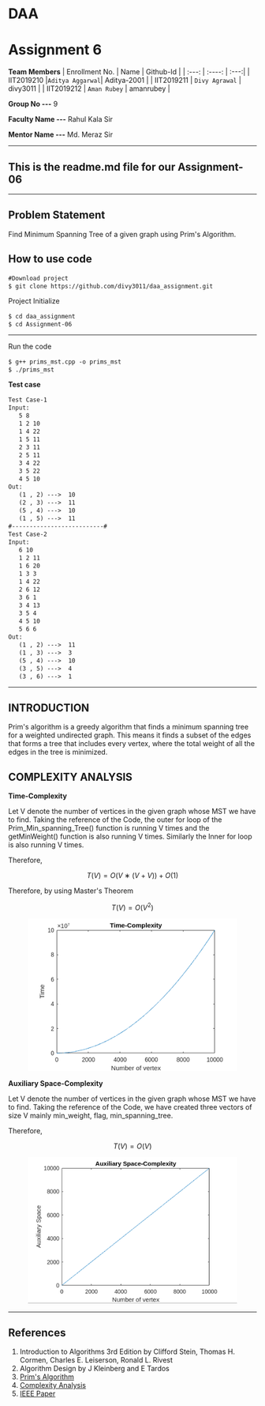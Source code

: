 # DAA
# Assignment 6
**Team Members**
| Enrollment No. | Name            | Github-Id   |
| :---:          |      :----:     |        :---:|
| IIT2019210     |`Aditya Aggarwal`| Aditya-2001 |
| IIT2019211     | `Divy Agrawal`  | divy3011    |
| IIT2019212     | `Aman Rubey`    | amanrubey   |

**Group No ---** 9

**Faculty Name ---** Rahul Kala Sir

**Mentor Name ---** Md. Meraz Sir


***

## This is the readme.md file for our Assignment-06
---
## Problem Statement
Find Minimum Spanning Tree of a given graph using Prim's Algorithm.


## How to use code
```
#Download project
$ git clone https://github.com/divy3011/daa_assignment.git
```
Project Initialize
```
$ cd daa_assignment
$ cd Assignment-06

```
---

Run the code
```
$ g++ prims_mst.cpp -o prims_mst
$ ./prims_mst
```


**Test case**

```
Test Case-1
Input:
   5 8
   1 2 10
   1 4 22
   1 5 11
   2 3 11
   2 5 11
   3 4 22
   3 5 22
   4 5 10
Out:
   (1 , 2) --->  10
   (2 , 3) --->  11
   (5 , 4) --->  10
   (1 , 5) --->  11
#--------------------------#
Test Case-2
Input:
   6 10
   1 2 11
   1 6 20
   1 3 3
   1 4 22
   2 6 12
   3 6 1
   3 4 13
   3 5 4
   4 5 10
   5 6 6
Out:
   (1 , 2) --->  11
   (1 , 3) --->  3
   (5 , 4) --->  10
   (3 , 5) --->  4
   (3 , 6) --->  1
```

---

## INTRODUCTION
Prim's algorithm is a greedy algorithm that finds a minimum spanning tree for a weighted undirected graph. This means it finds a subset of the edges that forms a tree that includes every vertex, where the total weight of all the edges in the tree is minimized. 



## COMPLEXITY ANALYSIS
**Time-Complexity**

Let  V  denote  the  number  of  vertices  in  the  given  graph whose MST we have to find. Taking the reference of the Code, the outer for loop  of  the  Prim_Min_spanning_Tree()  function  is  running  V times and the getMinWeight() function is also running V times. Similarly the Inner for loop is also running V times.

Therefore,

```math
    T(V) = O(V∗(V+V)) + O(1)
```
Therefore, by using Master's Theorem
```math
    T(V) = O(V^2)
```
<figure style="text-align: center;">
  <img src="./Latex_Code/Time.png" alt="Time-Complexity Graph"/>
</figure>


**Auxiliary Space-Complexity**

Let  V  denote  the  number  of  vertices  in  the  given  graph whose MST we have to find. Taking  the  reference  of  the Code,  we  have created  three  vectors  of  size  V  mainly  min_weight,  flag, min_spanning_tree.

Therefore,

```math
    T(V) = O(V)
```
<figure style="text-align: center;">
  <img src="./Latex_Code/Space.png" alt="Space-Complexity Graph"/>
</figure>


***
## References
1. Introduction to Algorithms 3rd Edition by Clifford Stein, Thomas H. Cormen, Charles E. Leiserson, Ronald L. Rivest
2. Algorithm Design by J Kleinberg and E Tardos
4. [Prim's Algorithm](https://en.wikipedia.org/wiki/Prim\%27s_algorithm)
5. [Complexity Analysis](https://stackoverflow.com/questions/11032015/how-to-find-time-complexity-of-an-algorithm)
6. [IEEE Paper](https://www.overleaf.com/latex/templates/ieee-conference-template-example/nsncsyjfmpxy)
